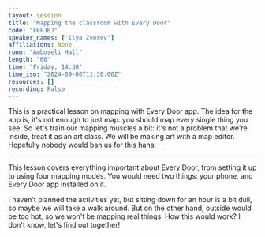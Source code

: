 ```yaml
---
layout: session
title: "Mapping the classroom with Every Door"
code: "FRFJBJ"
speaker_names: ['Ilya Zverev']
affiliations: None
room: "Amboseli Hall"
length: "60"
time: "Friday, 14:30"
time_iso: "2024-09-06T11:30:00Z"
resources: []
recording: False
---
```


This is a practical lesson on mapping with Every Door app. The idea for the app is, it's not enough to just map: you should map every single thing you see. So let's train our mapping muscles a bit: it's not a problem that we're inside, treat it as an art class. We will be making art with a map editor. Hopefully nobody would ban us for this haha.

<hr>

This lesson covers everything important about Every Door, from setting it up to using four mapping modes. You would need two things: your phone, and Every Door app installed on it.

I haven't planned the activities yet, but sitting down for an hour is a bit dull, so maybe we will take a walk around. But on the other hand, outside would be too hot, so we won't be mapping real things. How this would work? I don't know, let's find out together!

